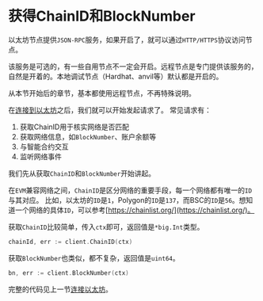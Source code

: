 # 获得ChainID和BlockNumber

以太坊节点提供`JSON-RPC`服务，如果开启了，就可以通过`HTTP/HTTPS`协议访问节点。

该服务是可选的，有一些自用节点不一定会开启。远程节点是专门提供该服务的，自然是开着的。本地调试节点（Hardhat、anvil等）默认都是开启的。

从本节开始后的章节，基本都使用远程节点，不再特殊说明。

在[连接到以太坊](../1_connect_to_ethereum/README.md)之后，我们就可以开始发起请求了。
常见请求有：
1. 获取ChainID用于核实网络是否匹配
2. 获取网络信息，如`BlockNumber`、账户余额等
3. 与智能合约交互
4. 监听网络事件

我们先从获取`ChainID`和`BlockNumber`开始讲起。

在`EVM`兼容网络之间，`ChainID`是区分网络的重要手段，每一个网络都有唯一的`ID`与其对应。
比如，以太坊的`ID`是`1`，Polygon的`ID`是`137`，而BSC的`ID`是`56`。想知道一个网络的具体`ID`，可以参考[https://chainlist.org/](https://chainlist.org/)。

获取`ChainID`比较简单，传入`ctx`即可，返回值是`*big.Int`类型。
```go
chainId, err := client.ChainID(ctx)
```

获取`BlockNumber`也类似，都不复杂，返回值是`uint64`。
```go
bn, err := client.BlockNumber(ctx)
```

完整的代码见上一节[连接以太坊](../1_connect_to_ethereum/README.md)。
